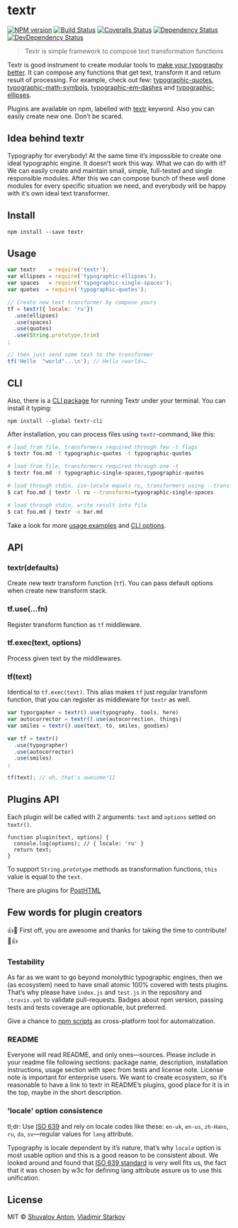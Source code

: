 # textr

[![NPM version][npm-image]][npm-url]
[![Build Status][travis-image]][travis-url]
[![Coveralls Status][coveralls-image]][coveralls-url]
[![Dependency Status][depstat-image]][depstat-url]
[![DevDependency Status][depstat-dev-image]][depstat-dev-url]

> Textr is simple framework to compose text transformation functions

Textr is good instrument to create modular tools to [make your typography better][bad-habits].
It can compose any functions that get text, transform it and return result of
processing. For example, check out few: [typographic-quotes][typographic-quotes],
[typographic-math-symbols][typographic-math-symbols],
[typographic-em-dashes][typographic-em-dashes] and [typographic-ellipses][typographic-ellipses].

Plugins are available on npm, labelled with [textr][textr-npm]
keyword. Also you can easily create new one. Don’t be scared.

## Idea behind textr

Typography for everybody! At the same time it’s impossible to create one ideal
typographic engine. It doesn’t work this way. What we can do with it? We can
easily create and maintain small, simple, full-tested and single responsible
modules. After this we can compose bunch of these well done modules for every
specific situation we need, and everybody will be happy with it’s
own ideal text transformer.

## Install

```
npm install --save textr
```

## Usage

```js
var textr    = require('textr');
var ellipses = require('typographic-ellipses');
var spaces   = require('typographic-single-spaces');
var quotes  = require('typographic-quotes');

// Create new text transformer by compose yours
tf = textr({ locale: 'ru'})
  .use(ellipses)
  .use(spaces)
  .use(quotes)
  .use(String.prototype.trim)
;

// then just send some text to the transformer
tf('Hello  "world"...\n'); // Hello «world»…
```

## CLI

Also, there is a [CLI package][cli] for running Textr under your terminal. You can install it typing:

```
npm install --global textr-cli
```

After installation, you can process files using `textr`-command, like this:

```sh
# load from file, transformers required through few -t flags
$ textr foo.md -t typographic-quotes -t typographic-quotes

# load from file, transformers required through one -t
$ textr foo.md -t typographic-single-spaces,typographic-quotes

# load through stdin, iso-locale equals ru, transformers using --transforms
$ cat foo.md | textr -l ru --transforms=typographic-single-spaces

# load through stdin, write result into file
$ cat foo.md | textr -o bar.md
```

Take a look for more [usage examples][examples] and [CLI options][options].

[cli]: https://github.com/denysdovhan/textr-cli
[examples]: https://github.com/denysdovhan/textr-cli#usage
[options]: https://github.com/denysdovhan/textr-cli#options

## API

### textr(defaults)

Create new textr transform function (`tf`). You can pass default options when
create new transform stack.


### tf.use(...fn)

Register transform function as `tf` middleware.

### tf.exec(text, options)

Process given text by the middlewares.

### tf(text)

Identical to `tf.exec(text)`. This alias makes `tf` just regular transform
function, that you can register as middleware for `textr` as well.

```js
var typorgapher = textr().use(typography, tools, here)
var autocorrector = textr().use(autocorrection, things)
var smiles = textr().use(text, to, smiles, goodies)

var tf = textr()
  .use(typographer)
  .use(autocorrector)
  .use(smiles)
;

tf(text); // oh, that's awesome!11

```


## Plugins API

Each plugin will be called with 2 arguments: `text` and `options`
setted on `textr()`.

```
function plugin(text, options) {
  console.log(options); // { locale: 'ru' }
  return text;
}
```

To support `String.prototype` methods as transformation functions, `this` value
is equal to the `text`.

There are plugins for [PostHTML](https://www.npmjs.com/package/posthtml-textr)

## Few words for plugin creators

:+1::tada: First off, you are awesome and thanks for taking the time
to contribute! :tada::+1:

### Testability

As far as we want to go beyond monolythic typographic engines, then
we (as ecosystem) need to have small atomic 100% covered with tests plugins.
That’s why please have `index.js` and `test.js` in the repository
and `.travis.yml` to validate pull-requests. Badges about npm version,
passing tests and tests coverage are optionable, but preferred.

Give a chance to [npm scripts][npmscripts] as cross-platform tool
for automatization.

### README

Everyone will read README, and only ones—sources. Please include in your readme
file following sections: package name, description, installation instructions,
usage section with spec from tests and license note. License note is important
for enterprise users. We want to create ecosystem, so it’s reasonable to have
a link to textr in README’s plugins, good place for it is in the top,
maybe in the short description.

[npmscripts]: https://docs.npmjs.com/misc/scripts

### 'locale' option consistence

tl;dr: Use [ISO 639][ISO] and rely on locale codes like these: `en-uk`,
`en-us`, `zh-Hans`, `ru`, `da`, `sv`—regular values for `lang` attribute.

Typography is locale dependent by it’s nature, that’s why `locale` option
is most usable option and this is a good reason to be consistent about. We looked
around and found that [ISO 639 standard][ISO] is very well fits us, the fact that
it was chosen by w3c for defining lang attribute assure us to use this
unification.

[ISO]: http://www.wikiwand.com/en/List_of_ISO_639-1_codes

## License

[textr-npm]: https://www.npmjs.com/browse/keyword/textr

MIT © [Shuvalov Anton](http://shuvalov.info), [Vladimir Starkov](https://iamstarkov.com)

[bad-habits]: http://practicaltypography.com/typewriter-habits.html

[npm-url]: https://npmjs.org/package/textr
[npm-image]: https://img.shields.io/npm/v/textr.svg

[travis-url]: https://travis-ci.org/shuvalov-anton/textr
[travis-image]: https://img.shields.io/travis/shuvalov-anton/textr.svg

[coveralls-url]: https://coveralls.io/r/shuvalov-anton/textr
[coveralls-image]: https://img.shields.io/coveralls/shuvalov-anton/textr.svg

[depstat-url]: https://david-dm.org/shuvalov-anton/textr
[depstat-image]: https://david-dm.org/shuvalov-anton/textr.svg

[depstat-dev-url]: https://david-dm.org/shuvalov-anton/textr
[depstat-dev-image]: https://david-dm.org/shuvalov-anton/textr/dev-status.svg

[typographic-quotes]: https://github.com/matmuchrapna/typographic-quotes
[typographic-math-symbols]: https://github.com/matmuchrapna/typographic-math-symbols
[typographic-em-dashes]: https://github.com/matmuchrapna/typographic-em-dashes
[typographic-ellipses]: https://github.com/matmuchrapna/typographic-ellipses
